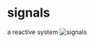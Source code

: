 # signals
a reactive system
![signals](https://github.com/dudiharush/signals/assets/13401823/4498879a-4d60-4905-8771-10abb4655295)
